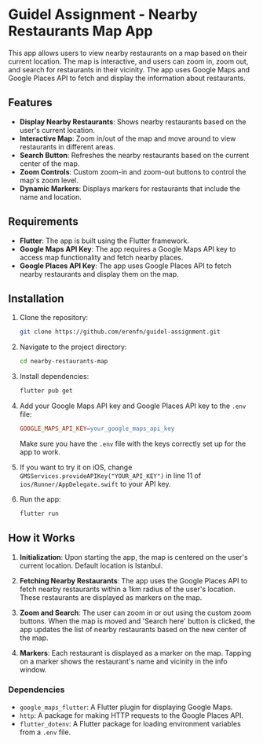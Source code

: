 # Guidel Assignment - Nearby Restaurants Map App

This app allows users to view nearby restaurants on a map based on their current location. The map is interactive, and users can zoom in, zoom out, and search for restaurants in their vicinity. The app uses Google Maps and Google Places API to fetch and display the information about restaurants.

## Features

- **Display Nearby Restaurants**: Shows nearby restaurants based on the user's current location.
- **Interactive Map**: Zoom in/out of the map and move around to view restaurants in different areas.
- **Search Button**: Refreshes the nearby restaurants based on the current center of the map.
- **Zoom Controls**: Custom zoom-in and zoom-out buttons to control the map's zoom level.
- **Dynamic Markers**: Displays markers for restaurants that include the name and location.

## Requirements

- **Flutter**: The app is built using the Flutter framework.
- **Google Maps API Key**: The app requires a Google Maps API key to access map functionality and fetch nearby places.
- **Google Places API Key**: The app uses Google Places API to fetch nearby restaurants and display them on the map.

## Installation

1. Clone the repository:
   ```bash
   git clone https://github.com/erenfn/guidel-assignment.git

2. Navigate to the project directory:

    ```bash
    cd nearby-restaurants-map
    ```

3. Install dependencies:

    ```bash
    flutter pub get
    ```

4. Add your Google Maps API key and Google Places API key to the `.env` file:

    ```makefile
    GOOGLE_MAPS_API_KEY=your_google_maps_api_key
    ```

   Make sure you have the `.env` file with the keys correctly set up for the app to work.

5. If you want to try it on iOS, change `GMSServices.provideAPIKey("YOUR_API_KEY")` in line 11 of `ios/Runner/AppDelegate.swift` to your API key.

6. Run the app:

    ```bash
    flutter run
    ```

## How it Works

1. **Initialization**: Upon starting the app, the map is centered on the user's current location. Default location is Istanbul.

2. **Fetching Nearby Restaurants**: The app uses the Google Places API to fetch nearby restaurants within a 1km radius of the user's location. These restaurants are displayed as markers on the map.

3. **Zoom and Search**: The user can zoom in or out using the custom zoom buttons. When the map is moved and 'Search here' button is clicked, the app updates the list of nearby restaurants based on the new center of the map.

4. **Markers**: Each restaurant is displayed as a marker on the map. Tapping on a marker shows the restaurant's name and vicinity in the info window.


### Dependencies

- `google_maps_flutter`: A Flutter plugin for displaying Google Maps.
- `http`: A package for making HTTP requests to the Google Places API.
- `flutter_dotenv`: A Flutter package for loading environment variables from a `.env` file.


